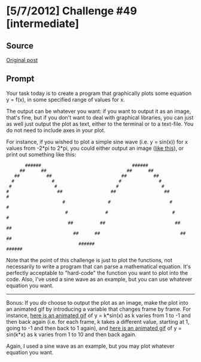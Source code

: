 # [5/7/2012] Challenge #49 [intermediate]

## Source

[Original post](https://old.reddit.com/r/dailyprogrammer/comments/tb2h3/572012_challenge_49_intermediate/)

## Prompt

Your task today is to create a program that graphically plots some equation y = f(x), in some specified range of values for x.

The output can be whatever you want: if you want to output it as an image, that's fine, but if you don't want to deal with graphical libraries, you can just as well just output the plot as text, either to the terminal or to a text-file. You do not need to include axes in your plot.

For instance, if you wished to plot a simple sine wave (i.e. y = sin(x)) for x values from -2\*pi to 2\*pi, you could either output an image ([like this](http://i.imgur.com/NcEwT.png)), or print out something like this:


           ######                                  ######
         ##      ##                              ##      ##
       ##          ##                          ##          ##
      #              #                        #              #
     #                #                      #                #
    #                  ##                  ##                  ##                  #
                         #                #                      #                #
                          #              #                        #              #
                           ##          ##                          ##          ##
                             ##      ##                              ##      ##
                               ######                                  ######

Note that the point of this challenge is just to plot the functions, not necessarily to write a program that can parse a mathematical equation. It's perfectly acceptable to "hard-code" the function you want to plot into the code. Also, I've used a sine wave as an example, but you can use whatever equation you want.

***

Bonus: If you *do* choose to output the plot as an image, make the plot into an animated gif by introducing a variable that changes frame by frame. For instance, [here is an animated gif](http://i.imgur.com/06BmQ.gif) of y = k\*sin(x) as k varies from 1 to -1 and then back again (i.e. for each frame, k takes a different value, starting at 1, going to -1 and then back to 1 again), and [here is an animated gif](http://i.imgur.com/ZXjqQ.gif) of y = sin(k\*x) as k varies from 1 to 10 and then back again.

Again, I used a sine wave as an example, but you may plot whatever equation you want.
